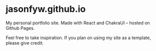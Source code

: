 # jasonfyw.github.io

My personal portfolio site. Made with React and ChakraUI – hosted on Github Pages.

Feel free to take inspiration. If you plan on using my site as a template, please give credit. 
